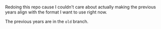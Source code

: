 Redoing this repo cause I couldn't care about actually making the previous
years align with the format I want to use right now.

The previous years are in the `old` branch.
